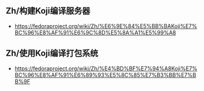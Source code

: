 ## Zh/构建Koji编译服务器
- https://fedoraproject.org/wiki/Zh/%E6%9E%84%E5%BB%BAKoji%E7%BC%96%E8%AF%91%E6%9C%8D%E5%8A%A1%E5%99%A8
## Zh/使用Koji编译打包系统
- https://fedoraproject.org/wiki/Zh/%E4%BD%BF%E7%94%A8Koji%E7%BC%96%E8%AF%91%E6%89%93%E5%8C%85%E7%B3%BB%E7%BB%9F
